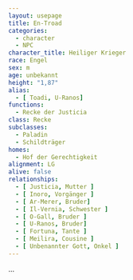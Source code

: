 ```yaml
---
layout: usepage
title: En-Troad
categories:
  - character
  - NPC
character_title: Heiliger Krieger
race: Engel
sex: m
age: unbekannt
height: "1,87"
alias:
  - [ Toadi, U-Ranos]
functions:
  - Recke der Justicia
class: Recke
subclasses:
  - Paladin
  - Schildträger
homes:
  - Hof der Gerechtigkeit
alignment: LG
alive: false
relationships:
  - [ Justicia, Mutter ]
  - [ Inoro, Vorgänger ]
  - [ Ar-Merer, Bruder]
  - [ Il-Vernia, Schwester ]
  - [ O-Gall, Bruder ]
  - [ U-Ranos, Bruder]
  - [ Fortuna, Tante ]
  - [ Meilira, Cousine ]
  - [ Unbenannter Gott, Onkel ]
---
```


...
